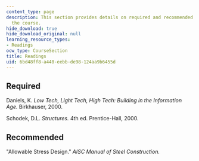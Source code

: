 ```yaml
---
content_type: page
description: This section provides details on required and recommended readings for
  the course.
hide_download: true
hide_download_original: null
learning_resource_types:
- Readings
ocw_type: CourseSection
title: Readings
uid: 6bd48ff8-a440-eebb-de98-124aa9b6455d
---
```


Required
--------

Daniels, K. _Low Tech, Light Tech, High Tech: Building in the Information Age._ Birkhauser, 2000.

Schodek, D.L. _Structures._ 4th ed. Prentice-Hall, 2000.

Recommended
-----------

"Allowable Stress Design." _AISC Manual of Steel Construction._